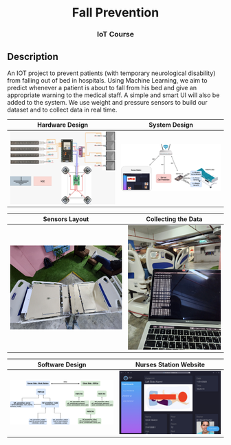 <h1 align="center">Fall Prevention</h1>
<h3 align="center">IoT Course</h3>

## Description
An IOT project to prevent patients (with temporary neurological disability) from falling out of bed in hospitals.
Using Machine Learning, we aim to predict whenever a patient is about to fall from his bed and give an appropriate warning to the medical staff.
A simple and smart UI will also be added to the system.
We use weight and pressure sensors to build our dataset and to collect data in real time.

Hardware Design           |  System Design 
:-------------------------:|:-------------------------:
![alt text](others/Arch/SensorsDiagram.jpeg)  |  ![alt text](others/Arch/System_Diagram.drawio.png)

Sensors Layout          |  Collecting the Data
:-------------------------:|:-------------------------:
![alt text](others/HW/pic2.jpg)  |  ![alt text](others/HW/pic1.jpg)

Software Design      |  Nurses Station Website
:-------------------------:|:-------------------------:
![alt text](others/Arch/SoftwareDiagram.png) |  ![alt text](others/web/web.png)
